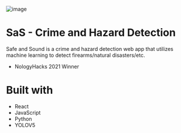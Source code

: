![image](https://user-images.githubusercontent.com/36091727/123538534-9e3a9080-d6f2-11eb-886f-8c90f8ba2904.png)


# SaS - Crime and Hazard Detection
Safe and Sound is a crime and hazard detection web app that utilizes machine learning to detect firearms/natural disasters/etc.

- NologyHacks 2021 Winner

# Built with
- React
- JavaScript
- Python
- YOLOV5
